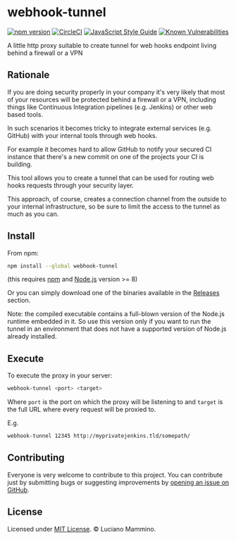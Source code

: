 # webhook-tunnel


[![npm version](https://badge.fury.io/js/webhook-tunnel.svg)](http://badge.fury.io/js/webhook-tunnel)
[![CircleCI](https://circleci.com/gh/lmammino/webhook-tunnel.svg?style=shield)](https://circleci.com/gh/lmammino/webhook-tunnel)
[![JavaScript Style Guide](https://img.shields.io/badge/code_style-standard-brightgreen.svg)](https://standardjs.com)
[![Known Vulnerabilities](https://snyk.io/test/github/lmammino/webhook-tunnel/badge.svg)](https://snyk.io/test/github/lmammino/webhook-tunnel)

A little http proxy suitable to create tunnel for web hooks endpoint living behind a firewall or a VPN


## Rationale

If you are doing security properly in your company it's very likely that most of your resources will be
protected behind a firewall or a VPN, including things like Continuous Integration pipelines (e.g. Jenkins)
or other web based tools.

In such scenarios it becomes tricky to integrate external services (e.g. GitHub) with your internal tools
through web hooks.

For example it becomes hard to allow GitHub to notify your secured CI instance that there's a new commit
on one of the projects your CI is building.

This tool allows you to create a tunnel that can be used for routing web hooks requests through your
security layer.

This approach, of course, creates a connection channel from the outside to your internal infrastructure,
so be sure to limit the access to the tunnel as much as you can.


## Install

From npm:

```bash
npm install --global webhook-tunnel
```

(this requires [npm](https://www.npmjs.com/) and [Node.js](https://nodejs.org/) version >= 8)


Or you can simply download one of the binaries available in the [Releases](https://github.com/lmammino/webhook-tunnel/releases) section.

Note: the compiled executable contains a full-blown version of the Node.js runtime
embedded in it. So use this version only if you want to run the tunnel in an environment that
does not have a supported version of Node.js already installed.


## Execute

To execute the proxy in your server:

```bash
webhook-tunnel <port> <target>
```

Where `port` is the port on which the proxy will be listening to and `target` is the
full URL where every request will be proxied to.

E.g.

```bash
webhook-tunnel 12345 http://myprivatejenkins.tld/somepath/
```


## Contributing

Everyone is very welcome to contribute to this project.
You can contribute just by submitting bugs or suggesting improvements by
[opening an issue on GitHub](https://github.com/lmammino/webhook-tunnel/issues).


## License

Licensed under [MIT License](LICENSE). © Luciano Mammino.
